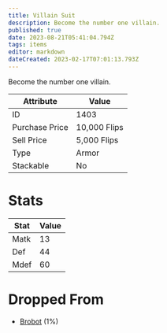 ```yaml
---
title: Villain Suit
description: Become the number one villain.
published: true
date: 2023-08-21T05:41:04.794Z
tags: items
editor: markdown
dateCreated: 2023-02-17T07:01:13.793Z
---
```


Become the number one villain.

|Attribute|Value|
|-|-|
|ID|1403|
|Purchase Price|10,000 Flips|
|Sell Price|5,000 Flips|
|Type|Armor|
|Stackable|No|

# Stats
|Stat|Value|
|-|-|
|Matk|13|
|Def|44|
|Mdef|60|

# Dropped From
 * [Brobot](/monsters/brobot) (1%)
